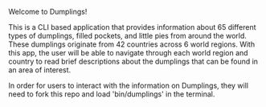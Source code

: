 Welcome to Dumplings!

This is a CLI based application that provides information about 65 different types of dumplings, filled pockets, and little pies from around the world. These dumplings originate from 42 countries across 6 world regions. With this app, the user will be able to navigate through each world region and country to read brief descriptions about the dumplings that can be found in an area of interest. 

In order for users to interact with the information on Dumplings, they will need to fork this repo and load 'bin/dumplings' in the terminal.